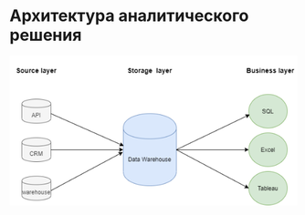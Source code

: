 # Архитектура аналитического решения

![Image alt](https://github.com/PaulinKingsly/Data-learn/blob/main/module01/analitics.png)
